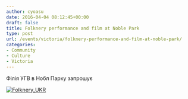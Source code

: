 ```yaml
---
author: cyoasu
date: 2016-04-04 08:12:45+00:00
draft: false
title: Folknery performance and film at Noble Park
type: post
url: /events/victoria/folknery-performance-and-film-at-noble-park/
categories:
- Community
- Culture
- Victoria
---
```


Філія УГВ в Нобл Парку запрошує


[![Folknery_UKR](http://www.ozeukes.com/wp-content/uploads/2016/04/Folknery_UKR.jpg)
](http://www.ozeukes.com/wp-content/uploads/2016/04/Folknery_UKR.jpg)
